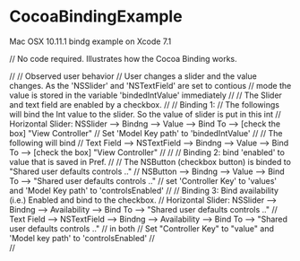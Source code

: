 # CocoaBindingExample
Mac OSX 10.11.1 bindg example on Xcode 7.1

// No code required. Illustrates how the Cocoa Binding works.


//
// Observed user behavior
//    User changes a slider and the value changes. As the 'NSSlider' and 'NSTextField' are set to contious
//    mode the  value is stored in the variable 'bindedIntValue' immediately
//
//    The Slider and text field are enabled by  a checkbox.
//
// Binding 1:
//   The followings will bind the Int value to the slider. So the value of slider is put in this int
//        Horizontal Slider: NSSlider --> Bindng --> Value --> Bind To --> [check the box] "View Controller"
//                      Set 'Model Key path' to 'bindedIntValue'
//
//   The following will bind 
//        Text Field --> NSTextField --> Bindng --> Value --> Bind To --> [check the box] "View Controller"
//
//
//  Binding 2: bind 'enabled' to value that is saved in Pref.
//
//   The NSButton (checkbox button) is binded to "Shared user defaults controls .."
//        NSButton --> Bindng --> Value --> Bind To --> "Shared user defaults controls .."
//        set 'Controller Key' to 'values' and 'Model Key path' to 'controlsEnabled'
//
//   Binding 3: Bind availability (i.e.) Enabled and bind to the checkbox.
//   Horizontal Slider: NSSlider --> Bindng --> Availability --> Bind To --> "Shared user defaults controls .."
//   Text Field --> NSTextField --> Bindng --> Availability --> Bind To --> "Shared user defaults controls .."
//      in both
//          Set "Controller Key" to "value" and 'Model key path' to 'controlsEnabled'
//          
//
